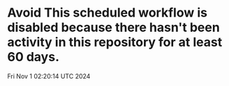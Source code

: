# Avoid This scheduled workflow is disabled because there hasn't been activity in this repository for at least 60 days.
Fri Nov  1 02:20:14 UTC 2024
